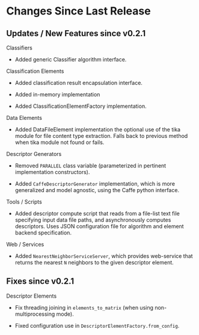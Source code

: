Changes Since Last Release
==========================


Updates / New Features since v0.2.1
-----------------------------------

Classifiers

  * Added generic Classifier algorithm interface.

Classification Elements

  * Added classification result encapsulation interface.

  * Added in-memory implementation

  * Added ClassificationElementFactory implementation.

Data Elements

  * Added DataFileElement implementation the optional use of the tika module
    for file content type extraction. Falls back to previous method when tika
    module not found or fails.

Descriptor Generators

  * Removed ``PARALLEL`` class variable (parameterized in pertinent
    implementation constructors).

  * Added ``CaffeDescriptorGenerator`` implementation, which is more
    generalized and model agnostic, using the Caffe python interface.

Tools / Scripts

  * Added descriptor compute script that reads from a file-list text file
    specifying input data file paths, and asynchronously computes descriptors.
    Uses JSON configuration file for algorithm and element backend
    specification.

Web / Services

  * Added ``NearestNeighborServiceServer``, which provides
    web-service that returns the nearest `N` neighbors to the given
    descriptor element.

Fixes since v0.2.1
------------------

Descriptor Elements

  * Fix threading joining in ``elements_to_matrix`` (when using
    non-multiprocessing mode).

  * Fixed configuration use in ``DescriptorElementFactory.from_config``.
